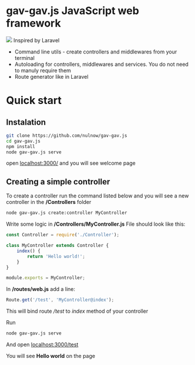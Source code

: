 # gav-gav.js JavaScript web framework
![](https://static.thenounproject.com/png/93779-200.png)
Inspired by Laravel

- Command line utils - create controllers and middlewares from your terminal
- Autoloading for controllers, middlewares and services. You do not need to manuly require them
- Route generator like in Laravel

# Quick start

## Instalation
```bash
git clone https://github.com/nulnow/gav-gav.js
cd gav-gav.js
npm install
node gav-gav.js serve
```
open [localhost:3000/](http://localhost:3000 "Click here")
and you will see welcome page

## Creating a simple controller

To create a controller run the command listed below and you will see a new controller in the **/Controllers** folder
```bash
node gav-gav.js create:controller MyController
```

Write some logic in **/Controllers/MyController.js**
File should look like this:

```javascript
const Controller = require('./Controller');

class MyController extends Controller {
    index() {
        return 'Hello world!';
    }
}

module.exports = MyController;
```

In **/routes/web.js** add a line:

```javascript
Route.get('/test', 'MyController@index');
```
This will bind route */test* to *index* method of your controller

Run
```bash
node gav-gav.js serve
```
And open [localhost:3000/test](http://localhost:3000/test "Click here")

You will see **Hello world** on the page